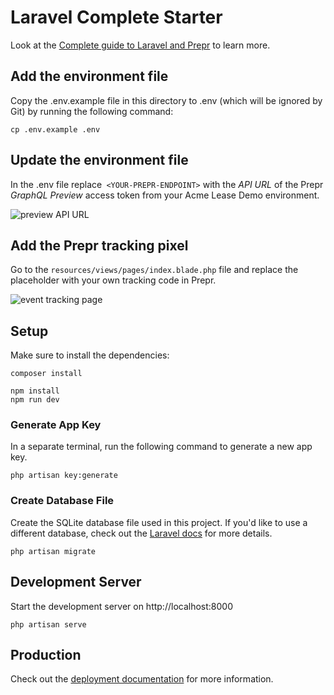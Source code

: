 # Laravel Complete Starter

Look at the [Complete guide to Laravel and Prepr](https://docs.prepr.io/connecting-front-end-apps/laravel-complete-guide) to learn more.

## Add the environment file

Copy the .env.example file in this directory to .env (which will be ignored by Git) by running the following command:

```
cp .env.example .env
```

## Update the environment file

In the .env file replace` <YOUR-PREPR-ENDPOINT>` with the *API URL* of the Prepr *GraphQL Preview* access token from your Acme Lease Demo environment.

![preview API URL](https://assets-site.prepr.io//35k5a4g45wuy-preview-access-token.png)

## Add the Prepr tracking pixel

Go to the `resources/views/pages/index.blade.php` file and replace the placeholder <!-- Your Prepr Tracking Code --> with your own tracking code in Prepr.

![event tracking page](https://assets-site.prepr.io//1j41fnhj1305-tracking-code.png)

## Setup

Make sure to install the dependencies:

```
composer install
```

        
```
npm install
npm run dev
```

### Generate App Key

In a separate terminal, run the following command to generate a new app key.

``` 
php artisan key:generate
```


### Create Database File

Create the SQLite database file used in this project. If you'd like to use a different database, check out the [Laravel docs](https://laravel.com/docs/11.x/database) for more details.

``` 
php artisan migrate
```

## Development Server

Start the development server on http://localhost:8000

```
php artisan serve
```

## Production

Check out the [deployment documentation](https://laravel.com/docs/10.x/deployment) for more information.
